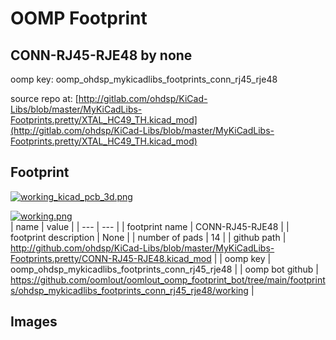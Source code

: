 # OOMP Footprint  
## CONN-RJ45-RJE48  by none  
  
oomp key: oomp_ohdsp_mykicadlibs_footprints_conn_rj45_rje48  
  
source repo at: [http://gitlab.com/ohdsp/KiCad-Libs/blob/master/MyKiCadLibs-Footprints.pretty/XTAL_HC49_TH.kicad_mod](http://gitlab.com/ohdsp/KiCad-Libs/blob/master/MyKiCadLibs-Footprints.pretty/XTAL_HC49_TH.kicad_mod)  
## Footprint  
  
[![working_kicad_pcb_3d.png](working_kicad_pcb_3d_600.png)](working_kicad_pcb_3d.png)  
  
[![working.png](working_600.png)](working.png)  
| name | value | 
| --- | --- | 
| footprint name | CONN-RJ45-RJE48 | 
| footprint description | None | 
| number of pads | 14 | 
| github path | http://github.com/ohdsp/KiCad-Libs/blob/master/MyKiCadLibs-Footprints.pretty/CONN-RJ45-RJE48.kicad_mod | 
| oomp key | oomp_ohdsp_mykicadlibs_footprints_conn_rj45_rje48 | 
| oomp bot github | https://github.com/oomlout/oomlout_oomp_footprint_bot/tree/main/footprints/ohdsp_mykicadlibs_footprints_conn_rj45_rje48/working | 
## Images  
